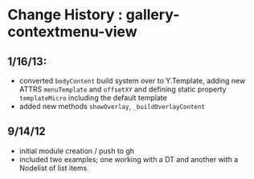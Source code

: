 Change History :  gallery-contextmenu-view
======================================

1/16/13:
-------
* converted `bodyContent` build system over to Y.Template, adding new ATTRS `menuTemplate` and `offsetXY` and defining static property `templateMicro` including the default template
* added new methods `showOverlay`, `_buildOverlayContent`


9/14/12
------
* initial module creation / push to gh
* included two examples; one working with a DT and another with a Nodelist of list items

